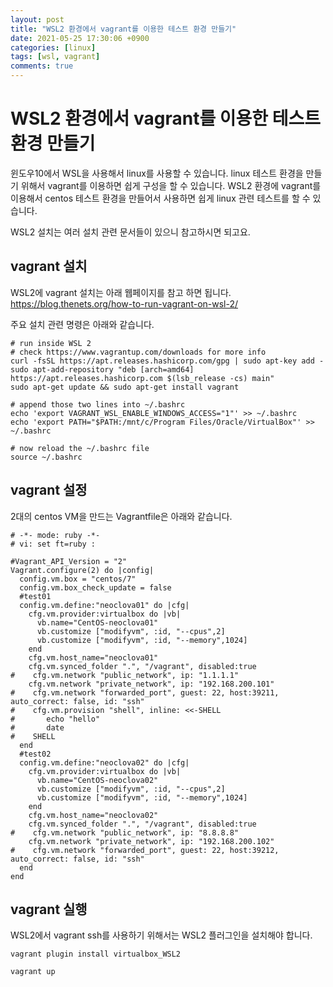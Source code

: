 ```yaml
---
layout: post
title: "WSL2 환경에서 vagrant를 이용한 테스트 환경 만들기"
date: 2021-05-25 17:30:06 +0900
categories: [linux]
tags: [wsl, vagrant]
comments: true
---
```

# WSL2 환경에서 vagrant를 이용한 테스트 환경 만들기
윈도우10에서 WSL을 사용해서 linux를 사용할 수 있습니다.
linux 테스트 환경을 만들기 위해서 vagrant를 이용하면 쉽게 구성을 할 수 있습니다.
WSL2 환경에 vagrant를 이용해서 centos 테스트 환경을 만들어서 사용하면 쉽게 linux 관련 테스트를 할 수 있습니다.

WSL2 설치는 여러 설치 관련 문서들이 있으니 참고하시면 되고요.

## vagrant 설치
WSL2에 vagrant 설치는 아래 웹페이지를 참고 하면 됩니다.
https://blog.thenets.org/how-to-run-vagrant-on-wsl-2/

주요 설치 관련 명령은 아래와 같습니다.
```
# run inside WSL 2
# check https://www.vagrantup.com/downloads for more info
curl -fsSL https://apt.releases.hashicorp.com/gpg | sudo apt-key add -
sudo apt-add-repository "deb [arch=amd64] https://apt.releases.hashicorp.com $(lsb_release -cs) main"
sudo apt-get update && sudo apt-get install vagrant

# append those two lines into ~/.bashrc
echo 'export VAGRANT_WSL_ENABLE_WINDOWS_ACCESS="1"' >> ~/.bashrc
echo 'export PATH="$PATH:/mnt/c/Program Files/Oracle/VirtualBox"' >> ~/.bashrc

# now reload the ~/.bashrc file
source ~/.bashrc
```

## vagrant 설정
2대의 centos VM을 만드는 Vagrantfile은 아래와 같습니다.
```
# -*- mode: ruby -*-
# vi: set ft=ruby :

#Vagrant_API_Version = "2"
Vagrant.configure(2) do |config|
  config.vm.box = "centos/7"
  config.vm.box_check_update = false
  #test01
  config.vm.define:"neoclova01" do |cfg|
    cfg.vm.provider:virtualbox do |vb|
      vb.name="CentOS-neoclova01"
      vb.customize ["modifyvm", :id, "--cpus",2]
      vb.customize ["modifyvm", :id, "--memory",1024]
    end
    cfg.vm.host_name="neoclova01"
    cfg.vm.synced_folder ".", "/vagrant", disabled:true
#    cfg.vm.network "public_network", ip: "1.1.1.1"
    cfg.vm.network "private_network", ip: "192.168.200.101"
#    cfg.vm.network "forwarded_port", guest: 22, host:39211, auto_correct: false, id: "ssh"
#    cfg.vm.provision "shell", inline: <<-SHELL
#       echo "hello"
#       date
#    SHELL
  end
  #test02
  config.vm.define:"neoclova02" do |cfg|
    cfg.vm.provider:virtualbox do |vb|
      vb.name="CentOS-neoclova02"
      vb.customize ["modifyvm", :id, "--cpus",2]
      vb.customize ["modifyvm", :id, "--memory",1024]
    end
    cfg.vm.host_name="neoclova02"
    cfg.vm.synced_folder ".", "/vagrant", disabled:true
#    cfg.vm.network "public_network", ip: "8.8.8.8"
    cfg.vm.network "private_network", ip: "192.168.200.102"
#    cfg.vm.network "forwarded_port", guest: 22, host:39212, auto_correct: false, id: "ssh"
  end
end
```
## vagrant 실행
WSL2에서 vagrant ssh를 사용하기 위해서는 WSL2 플러그인을 설치해야 합니다.
```
vagrant plugin install virtualbox_WSL2

vagrant up
```

